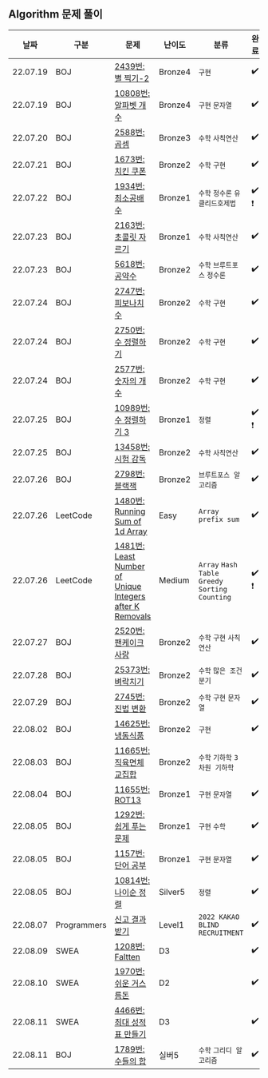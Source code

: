 ## Algorithm 문제 풀이

| 날짜 | 구분 | 문제   | 난이도 | 분류 | 완료 |
|---------------------------------- |---------------|---------------|---------------|----------------|-----------|
| 22.07.19       | BOJ        | [2439번: 별 찍기-2](https://www.acmicpc.net/problem/2439) | Bronze4 | `구현` | :heavy_check_mark: |
| 22.07.19       | BOJ        | [10808번: 알파벳 개수](https://www.acmicpc.net/problem/10808) | Bronze4 | `구현` `문자열` | :heavy_check_mark: |
| 22.07.20       | BOJ        | [2588번: 곱셈](https://www.acmicpc.net/problem/2588) | Bronze3 | `수학` `사칙연산` | :heavy_check_mark: |
| 22.07.21       | BOJ        | [1673번: 치킨 쿠폰](https://www.acmicpc.net/problem/1673) | Bronze2 | `수학` `구현` | :heavy_check_mark: |
| 22.07.22       | BOJ        | [1934번: 최소공배수](https://www.acmicpc.net/problem/1934) | Bronze1 | `수학` `정수론` `유클리드호제법` | :heavy_check_mark:  :heavy_exclamation_mark: |
| 22.07.23       | BOJ        | [2163번: 초콜릿 자르기](https://www.acmicpc.net/problem/2163) | Bronze1 | `수학` `사칙연산` | :heavy_check_mark: |
| 22.07.23       | BOJ        | [5618번: 공약수](https://www.acmicpc.net/problem/5618) | Bronze2 | `수학` `브루트포스` `정수론` | :heavy_check_mark: |
| 22.07.24       | BOJ        | [2747번: 피보나치 수](https://www.acmicpc.net/problem/2747) | Bronze2 | `수학` `구현` | :heavy_check_mark: |
| 22.07.24       | BOJ        | [2750번: 수 정렬하기](https://www.acmicpc.net/problem/2750) | Bronze2 | `수학` `구현` | :heavy_check_mark: |
| 22.07.24       | BOJ        | [2577번: 숫자의 개수](https://www.acmicpc.net/problem/2577) | Bronze2 | `수학` `구현` | :heavy_check_mark: |
| 22.07.25       | BOJ        | [10989번: 수 정렬하기 3](https://www.acmicpc.net/problem/10989) | Bronze1 | `정렬` | :heavy_check_mark:  :heavy_exclamation_mark: |
| 22.07.25       | BOJ        | [13458번: 시험 감독](https://www.acmicpc.net/problem/13458) | Bronze2 | `수학` `사칙연산` | :heavy_check_mark: |
| 22.07.26       | BOJ        | [2798번: 블랙잭](https://www.acmicpc.net/problem/2798) | Bronze2 | `브루트포스 알고리즘` | :heavy_check_mark: |
| 22.07.26       | LeetCode        | [1480번: Running Sum of 1d Array](https://leetcode.com/problems/running-sum-of-1d-array/) | Easy | `Array` `prefix sum` | :heavy_check_mark: |
| 22.07.26       | LeetCode        | [1481번: Least Number of Unique Integers after K Removals](https://leetcode.com/problems/least-number-of-unique-integers-after-k-removals/) | Medium | `Array` `Hash Table` `Greedy` `Sorting` `Counting` | :heavy_check_mark: :heavy_exclamation_mark: |
| 22.07.27       | BOJ        | [2520번: 팬케이크 사랑](https://www.acmicpc.net/problem/2520) | Bronze2 | `수학` `구현` `사칙연산` | :heavy_check_mark: |
| 22.07.28       | BOJ        | [25373번: 벼락치기](https://www.acmicpc.net/problem/25373) | Bronze2 | `수학` `많은 조건 분기` | :heavy_check_mark: |
| 22.07.29       | BOJ        | [2745번: 진법 변환](https://www.acmicpc.net/problem/2745) | Bronze2 | `수학` `구현` `문자열` | :heavy_check_mark: |
| 22.08.02       | BOJ        | [14625번: 냉동식품](https://www.acmicpc.net/problem/14625) | Bronze2 | `구현` | :heavy_check_mark: |
| 22.08.03       | BOJ        | [11665번: 직육면체 교집합](https://www.acmicpc.net/problem/11665) | Bronze2 | `수학` `기하학` `3차원 기하학` |  |
| 22.08.04       | BOJ        | [11655번: ROT13](https://www.acmicpc.net/problem/11655) | Bronze1 | `구현` `문자열` | :heavy_check_mark: |
| 22.08.05       | BOJ        | [1292번: 쉽게 푸는 문제](https://www.acmicpc.net/problem/1292) | Bronze1 | `구현` `수학` | :heavy_check_mark: |
| 22.08.05       | BOJ        | [1157번: 단어 공부](https://www.acmicpc.net/problem/1157) | Bronze1 | `구현` `문자열` | :heavy_check_mark: |
| 22.08.05       | BOJ        | [10814번: 나이순 정렬](https://www.acmicpc.net/problem/10814) | Silver5 | `정렬` | :heavy_check_mark: |
| 22.08.07       | Programmers     | [신고 결과 받기](https://school.programmers.co.kr/learn/courses/30/lessons/92334) | Level1 | `2022 KAKAO BLIND RECRUITMENT` | :heavy_check_mark: |
| 22.08.09       | SWEA     | [1208번: Faltten](https://swexpertacademy.com/main/code/problem/problemDetail.do?contestProbId=AV139KOaABgCFAYh) | D3 |  | :heavy_check_mark: |
| 22.08.10       | SWEA     | [1970번: 쉬운 거스름돈](https://swexpertacademy.com/main/code/problem/problemDetail.do) | D2 |  | :heavy_check_mark: |
| 22.08.11       | SWEA     | [4466번: 최대 성적표 만들기](https://swexpertacademy.com/main/code/problem/problemDetail.do?contestProbId=AWOUfCJ6qVMDFAWg) | D3 |  | :heavy_check_mark: |
| 22.08.11       | BOJ     | [1789번: 수들의 합](https://www.acmicpc.net/problem/1789) | 실버5 | `수학` `그리디 알고리즘` | :heavy_check_mark: |

